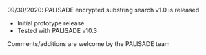 09/30/2020: PALISADE encrypted substring search v1.0 is released

* Initial prototype release 
* Tested with PALISADE v10.3

Comments/additions are welcome by the PALISADE team
